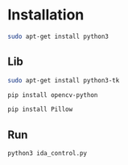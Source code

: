 # Installation

```bash
sudo apt-get install python3
```

## Lib

```bash
sudo apt-get install python3-tk
```

```bash
pip install opencv-python
```

```bash
pip install Pillow
```

## Run

```bash
python3 ida_control.py
```
